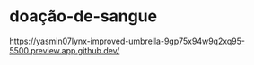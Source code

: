 # doação-de-sangue
https://yasmin07lynx-improved-umbrella-9gp75x94w9q2xq95-5500.preview.app.github.dev/
